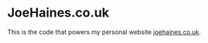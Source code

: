 # JoeHaines.co.uk

This is the code that powers my personal website [joehaines.co.uk](https://www.joehaines.co.uk).
